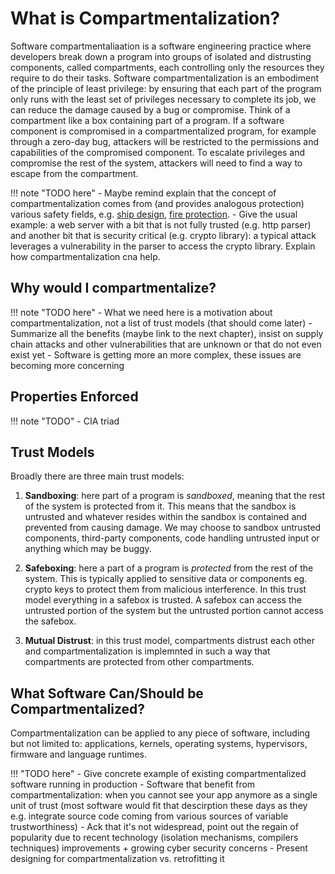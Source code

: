 # What is Compartmentalization?

Software compartmentaliaation is a software engineering practice where developers break down a program into groups of isolated and distrusting components, called compartments, each controlling only the resources they require to do their tasks. Software compartmentalization is an embodiment of the principle of least privilege: by ensuring that each part of the program only runs with the least set of privileges necessary to complete its job, we can reduce the damage caused by a bug or compromise. Think of a compartment like a box containing part of a program. If a software component is compromised in a compartmentalized program, for example through a zero-day bug, attackers will be restricted to the permissions and capabilities of the compromised component. To escalate privileges and compromise the rest of the system, attackers will need to find a way to escape from the compartment.

!!! note "TODO here"
    - Maybe remind explain that the concept of compartmentalization comes from (and provides analogous protection) various safety fields, e.g. [ship design](https://en.wikipedia.org/wiki/Compartment_%28ship%29), [fire protection](https://en.wikipedia.org/wiki/Fire_compartmentation).
    - Give the usual example: a web server with a bit that is not fully trusted (e.g. http parser) and another bit that is security critical (e.g. crypto library): a typical attack leverages a vulnerability in the parser to access the crypto library. Explain how compartmentalization cna help.

## Why would I compartmentalize?

!!! note "TODO here"
    - What we need here is a motivation about compartmentalization, not a list of trust models (that should come later)
    - Summarize all the benefits (maybe link to the next chapter), insist on supply chain attacks and other vulnerabilities that are unknown or that do not even exist yet
    - Software is getting more an more complex, these issues are becoming more concerning

## Properties Enforced

!!! note "TODO"
    - CIA triad

## Trust Models

Broadly there are three main trust models:

1. **Sandboxing**: here part of a program is *sandboxed*, meaning that the rest of the system is protected from it. This means that the sandbox is untrusted and whatever resides within the sandbox is contained and prevented from causing damage. We may choose to sandbox untrusted components, third-party components, code handling untrusted input or anything which may be buggy.

2. **Safeboxing**: here a part of a program is *protected* from the rest of the system. This is typically applied to sensitive data or components eg. crypto keys to protect them from malicious interference. In this trust model everything in a safebox is trusted. A safebox can access the untrusted portion of the system but the untrusted portion cannot access the safebox.

3. **Mutual Distrust**: in this trust model, compartments distrust each other and compartmentalization is implemnted in such a way that compartments are protected from other compartments.

## What Software Can/Should be Compartmentalized?

Compartmentalization can be applied to any piece of software, including but not limited to: applications, kernels, operating systems, hypervisors, firmware and language runtimes. 

!!! "TODO here"
    - Give concrete example of existing compartmentalized software running in production
    - Software that benefit from compartmentalization: when you cannot see your app anymore as a single unit of trust (most software would fit that descirption these days as they e.g. integrate source code coming from various sources of variable trustworthiness)
    - Ack that it's not widespread, point out the regain of popularity due to recent technology (isolation mechanisms, compilers techniques) improvements + growing cyber security concerns
    - Present designing for compartmentalization vs. retrofitting it